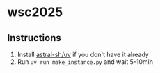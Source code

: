 # wsc2025

## Instructions

1) Install [astral-sh/uv](https://github.com/astral-sh/uv) if you don't have it already
2) Run `uv run make_instance.py` and wait 5-10min
